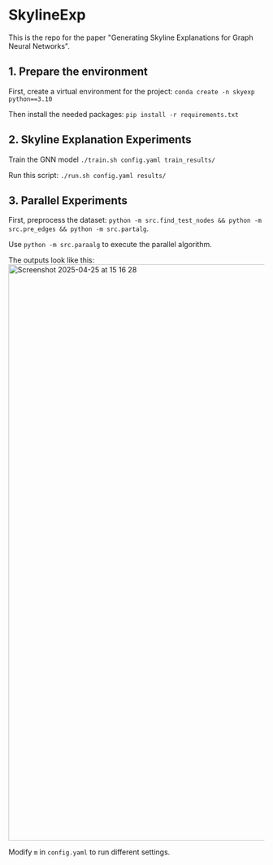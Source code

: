 # SkylineExp

This is the repo for the paper "Generating Skyline Explanations for Graph Neural Networks".

## 1. Prepare the environment

First, create a virtual environment for the project:
`conda create -n skyexp python==3.10`

Then install the needed packages: 
`pip install -r requirements.txt`

## 2. Skyline Explanation Experiments

Train the GNN model `./train.sh config.yaml train_results/`

Run this script: `./run.sh config.yaml results/`

## 3. Parallel Experiments

First, preprocess the dataset: `python -m src.find_test_nodes && python -m src.pre_edges && python -m src.partalg`.

Use
`python -m src.paraalg`
to execute the parallel algorithm.

The outputs look like this: <img width="1134" alt="Screenshot 2025-04-25 at 15 16 28" src="https://github.com/user-attachments/assets/67f5e185-b81f-4b8b-9067-a606d51e26d1" />


Modify `m` in `config.yaml` to run different settings. 
